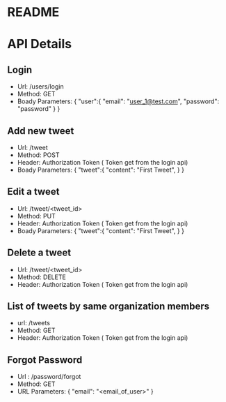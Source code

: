 # README
# API Details

## Login
- Url: /users/login
- Method: GET
- Boady Parameters: 
{
    "user":{
      "email": "user_1@test.com",
      "password": "password"
    }
  }
 
 
## Add new tweet
- Url: /tweet
- Method: POST
- Header: Authorization Token ( Token get from the login api)
- Boady Parameters: 
{
    "tweet":{
      "content": "First Tweet",
    }
  }
  
## Edit a tweet
- Url: /tweet/<tweet_id>
- Method: PUT
- Header: Authorization Token ( Token get from the login api)
- Boady Parameters: 
{
    "tweet":{
      "content": "First Tweet",
    }
  }
  
## Delete a tweet
- Url: /tweet/<tweet_id>
- Method: DELETE
- Header: Authorization Token ( Token get from the login api)


## List of tweets by same organization members
- url: /tweets
- Method: GET
- Header: Authorization Token ( Token get from the login api)


## Forgot Password
- Url : /password/forgot
- Method: GET
- URL Parameters: { "email": "<email_of_user>" }
